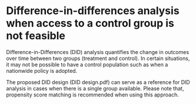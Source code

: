 # Difference-in-differences analysis when access to a control group is not feasible

Difference-in-Differences (DID) analysis quantifies the change in outcomes over time between two groups (treatment and control). In certain situations, it may not be possible to have a control population such as when a nationwide policy is adopted. 

The proposed DID design (DID design.pdf) can serve as a reference for DID analysis in cases when there is a single group available. Please note that, propensity score matching is recommended when using this approach.
